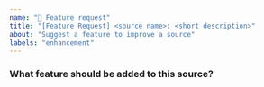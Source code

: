 ```yaml
---
name: "🌟 Feature request"
title: "[Feature Request] <source name>: <short description>"
about: "Suggest a feature to improve a source"
labels: "enhancement"
---
```


### What feature should be added to this source?
